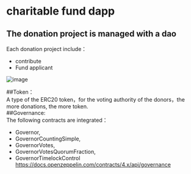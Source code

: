 # charitable fund dapp

## The donation project is managed with a dao

Each donation project include：
- contribute  
- Fund applicant

![image](https://user-images.githubusercontent.com/16698808/168980623-3a3073b6-6bdc-418d-b0fa-7930a3a081b5.png)

##Token：  
A type of the ERC20 token，for the voting authority of the donors，the more donations, the more token.    
##Governance:  
The following contracts are integrated：  
- Governor,
- GovernorCountingSimple,
- GovernorVotes,
- GovernorVotesQuorumFraction,
- GovernorTimelockControl  
https://docs.openzeppelin.com/contracts/4.x/api/governance
